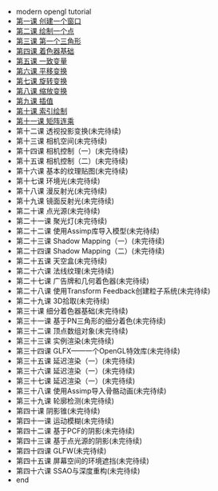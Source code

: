 - modern opengl tutorial  
 - [第一课 创建一个窗口](tutorial1.md)
 - [第二课 绘制一个点](tutorial2.md)
 - [第三课 第一个三角形](tutorial3.md)
 - [第四课 着色器基础](tutorial4.md)
 - [第五课 一致变量](tutorial5.md)
 - [第六课 平移变换](tutorial6.md)
 - [第七课 旋转变换](tutorial7.md)
 - [第八课 缩放变换](tutorial8.md)
 - [第九课 插值](tutorial9.md)
 - [第十课 索引绘制](tutorial10.md)
 - [第十一课 矩阵连乘](tutorial11.md)
 - 第十二课 透视投影变换(未完待续)
 - 第十三课 相机空间(未完待续)
 - 第十四课 相机控制（一）(未完待续)
 - 第十五课 相机控制（二）(未完待续)
 - 第十六课 基本的纹理贴图(未完待续)
 - 第十七课 环境光(未完待续)
 - 第十八课 漫反射光(未完待续)
 - 第十九课 镜面反射光(未完待续)
 - 第二十课 点光源(未完待续)
 - 第二十一课 聚光灯(未完待续)
 - 第二十二课 使用Assimp库导入模型(未完待续)
 - 第二十三课 Shadow Mapping（一）(未完待续)
 - 第二十四课 Shadow Mapping（二）(未完待续)
 - 第二十五课 天空盒(未完待续)
 - 第二十六课 法线纹理(未完待续)
 - 第二十七课 广告牌和几何着色器(未完待续)
 - 第二十八课 使用Transform Feedback创建粒子系统(未完待续)
 - 第二十九课 3D拾取(未完待续)
 - 第三十课 细分着色器基础(未完待续)
 - 第三十一课 基于PN三角形的细分着色(未完待续)
 - 第三十二课 顶点数组对象(未完待续)
 - 第三十三课 实例渲染(未完待续)
 - 第三十四课 GLFX——一个OpenGL特效库(未完待续)
 - 第三十五课 延迟渲染（一）(未完待续)
 - 第三十六课 延迟渲染（一）(未完待续)
 - 第三十七课 延迟渲染（一）(未完待续)
 - 第三十八课 使用Assimp导入骨骼动画(未完待续)
 - 第三十九课 轮廓检测(未完待续)
 - 第四十课 阴影锥(未完待续)
 - 第四十一课 运动模糊(未完待续)
 - 第四十二课 基于PCF的阴影(未完待续)
 - 第四十三课 基于点光源的阴影(未完待续)
 - 第四十四课 GLFW(未完待续)
 - 第四十五课 屏幕空间的环境遮挡(未完待续)
 - 第四十六课 SSAO与深度重构(未完待续)
- end 
 
